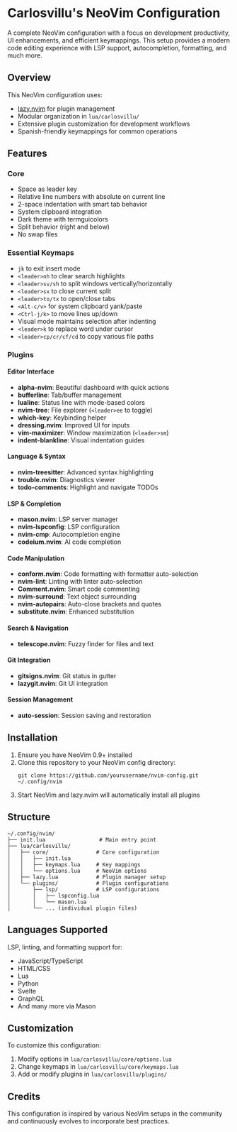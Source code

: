 # Carlosvillu's NeoVim Configuration

A complete NeoVim configuration with a focus on development productivity, UI enhancements, and efficient keymappings. This setup provides a modern code editing experience with LSP support, autocompletion, formatting, and much more.

## Overview

This NeoVim configuration uses:
- [lazy.nvim](https://github.com/folke/lazy.nvim) for plugin management
- Modular organization in `lua/carlosvillu/`
- Extensive plugin customization for development workflows
- Spanish-friendly keymappings for common operations

## Features

### Core

- Space as leader key
- Relative line numbers with absolute on current line
- 2-space indentation with smart tab behavior
- System clipboard integration
- Dark theme with termguicolors
- Split behavior (right and below)
- No swap files

### Essential Keymaps

- `jk` to exit insert mode
- `<leader>nh` to clear search highlights
- `<leader>sv/sh` to split windows vertically/horizontally
- `<leader>sx` to close current split
- `<leader>to/tx` to open/close tabs
- `<Alt-c/v>` for system clipboard yank/paste
- `<Ctrl-j/k>` to move lines up/down
- Visual mode maintains selection after indenting
- `<leader>k` to replace word under cursor
- `<leader>cp/cr/cf/cd` to copy various file paths

### Plugins

#### Editor Interface
- **alpha-nvim**: Beautiful dashboard with quick actions
- **bufferline**: Tab/buffer management
- **lualine**: Status line with mode-based colors
- **nvim-tree**: File explorer (`<leader>ee` to toggle)
- **which-key**: Keybinding helper
- **dressing.nvim**: Improved UI for inputs
- **vim-maximizer**: Window maximization (`<leader>sm`)
- **indent-blankline**: Visual indentation guides

#### Language & Syntax
- **nvim-treesitter**: Advanced syntax highlighting
- **trouble.nvim**: Diagnostics viewer
- **todo-comments**: Highlight and navigate TODOs

#### LSP & Completion
- **mason.nvim**: LSP server manager
- **nvim-lspconfig**: LSP configuration
- **nvim-cmp**: Autocompletion engine
- **codeium.nvim**: AI code completion

#### Code Manipulation
- **conform.nvim**: Code formatting with formatter auto-selection
- **nvim-lint**: Linting with linter auto-selection
- **Comment.nvim**: Smart code commenting
- **nvim-surround**: Text object surrounding
- **nvim-autopairs**: Auto-close brackets and quotes
- **substitute.nvim**: Enhanced substitution

#### Search & Navigation
- **telescope.nvim**: Fuzzy finder for files and text

#### Git Integration
- **gitsigns.nvim**: Git status in gutter
- **lazygit.nvim**: Git UI integration

#### Session Management
- **auto-session**: Session saving and restoration

## Installation

1. Ensure you have NeoVim 0.9+ installed
2. Clone this repository to your NeoVim config directory:
   ```
   git clone https://github.com/yourusername/nvim-config.git ~/.config/nvim
   ```
3. Start NeoVim and lazy.nvim will automatically install all plugins

## Structure

```
~/.config/nvim/
├── init.lua                 # Main entry point
├── lua/carlosvillu/
│   ├── core/               # Core configuration
│   │   ├── init.lua
│   │   ├── keymaps.lua     # Key mappings
│   │   └── options.lua     # NeoVim options
│   ├── lazy.lua            # Plugin manager setup
│   └── plugins/            # Plugin configurations
│       ├── lsp/            # LSP configurations
│       │   ├── lspconfig.lua
│       │   └── mason.lua
│       └── ... (individual plugin files)
```

## Languages Supported

LSP, linting, and formatting support for:
- JavaScript/TypeScript
- HTML/CSS
- Lua
- Python
- Svelte
- GraphQL
- And many more via Mason

## Customization

To customize this configuration:
1. Modify options in `lua/carlosvillu/core/options.lua`
2. Change keymaps in `lua/carlosvillu/core/keymaps.lua`
3. Add or modify plugins in `lua/carlosvillu/plugins/`

## Credits

This configuration is inspired by various NeoVim setups in the community and continuously evolves to incorporate best practices.
